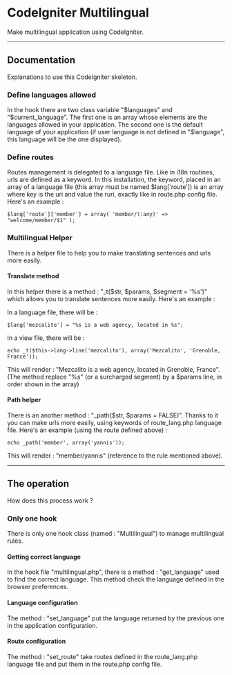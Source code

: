 # CodeIgniter Multilingual

Make multilingual application using CodeIgniter.

--------------------------------------------------

## Documentation

Explanations to use this CodeIgniter skeleton.

### Define languages allowed

In the hook there are two class variable "$languages" and "$current_language". The first one is an array whose elements are the languages allowed in your application. The second one is the default language of your application (if user language is not defined in "$language", this language will be the one displayed).

### Define routes

Routes management is delegated to a language file. Like in i18n routines, urls are defined as a keyword. In this installation, the keyword, placed in an array of a language file (this array must be named $lang['route']) is an array where key is the uri and value the ruri, exactly like in route.php config file. Here's an example :

	$lang['route']['member'] = array( 'member/(:any)' => "welcome/member/$1" );

### Multilingual Helper

There is a helper file to help you to make translating sentences and urls more easily.

#### Translate method

In this helper there is a method : "_t($str, $params, $segment = '%s')" which allows you to translate sentences more easily. Here's an example :

In a language file, there will be :

	$lang['mezcalito'] = "%s is a web agency, located in %s";

In a view file, there will be :

	echo _t($this->lang->line('mezcalito'), array('Mezcalito', 'Grenoble, France'));
	
This will render : "Mezcalito is a web agency, located in Grenoble, France".
(The method replace "%s" (or a surcharged segment) by a $params line, in order shown in the array)

#### Path helper

There is an another method : "_path($str, $params = FALSE)". Thanks to it you can make urls more easily, using keywords of route_lang.php language file. Here's an example (using the route defined above) :

	echo _path('member', array('yannis'));

This will render : "member/yannis" (reference to the rule mentioned above).

--------------------------------------------------

## The operation

How does this process work ?

### Only one hook

There is only one hook class (named : "Multilingual") to manage multilingual rules.

#### Getting correct language

In the hook file "multilingual.php", there is a method : "get_language" used to find the correct language. This method check the language defined in the browser preferences.

#### Language configuration

The method : "set_language" put the language returned by the previous one in the application configuration.

#### Route configuration

The method : "set_route" take routes defined in the route_lang.php language file and put them in the route.php config file.